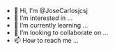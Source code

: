 - 👋 Hi, I’m @JoseCarlosjcsj
- 👀 I’m interested in ...
- 🌱 I’m currently learning ...
- 💞️ I’m looking to collaborate on ...
- 📫 How to reach me ...

<!---
JoseCarlosjcsj/JoseCarlosjcsj is a ✨ special ✨ repository because its `README.md` (this file) appears on your GitHub profile.
You can click the Preview link to take a look at your changes.
--->
